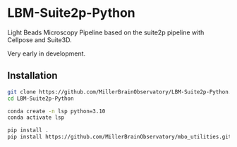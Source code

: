 # LBM-Suite2p-Python

Light Beads Microscopy Pipeline based on the suite2p pipeline with Cellpose and Suite3D.

Very early in development.

## Installation

``` bash
git clone https://github.com/MillerBrainObservatory/LBM-Suite2p-Python.git
cd LBM-Suite2p-Python

conda create -n lsp python=3.10
conda activate lsp

pip install .
pip install https://github.com/MillerBrainObservatory/mbo_utilities.git
```
